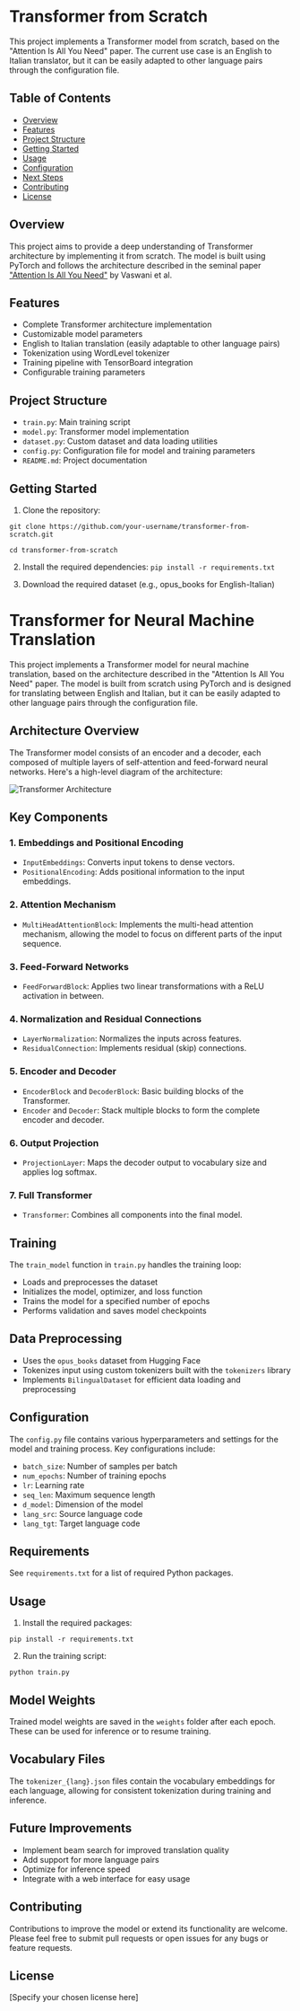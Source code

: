 # Transformer from Scratch
This project implements a Transformer model from scratch, based on the "Attention Is All You Need" paper. The current use case is an English to Italian translator, but it can be easily adapted to other language pairs through the configuration file.


## Table of Contents

- [Overview](#overview)
- [Features](#features)
- [Project Structure](#project-structure)
- [Getting Started](#getting-started)
- [Usage](#usage)
- [Configuration](#configuration)
- [Next Steps](#next-steps)
- [Contributing](#contributing)
- [License](#license)

## Overview

This project aims to provide a deep understanding of Transformer architecture by implementing it from scratch. The model is built using PyTorch and follows the architecture described in the seminal paper ["Attention Is All You Need"](https://arxiv.org/abs/1706.03762) by Vaswani et al.
## Features

- Complete Transformer architecture implementation
- Customizable model parameters
- English to Italian translation (easily adaptable to other language pairs)
- Tokenization using WordLevel tokenizer
- Training pipeline with TensorBoard integration
- Configurable training parameters

## Project Structure

- `train.py`: Main training script
- `model.py`: Transformer model implementation
- `dataset.py`: Custom dataset and data loading utilities
- `config.py`: Configuration file for model and training parameters
- `README.md`: Project documentation

## Getting Started

1. Clone the repository:

`git clone https://github.com/your-username/transformer-from-scratch.git`

`cd transformer-from-scratch`

2. Install the required dependencies: `pip install -r requirements.txt`

3. Download the required dataset (e.g., opus_books for English-Italian)


# Transformer for Neural Machine Translation

This project implements a Transformer model for neural machine translation, based on the architecture described in the "Attention Is All You Need" paper. The model is built from scratch using PyTorch and is designed for translating between English and Italian, but it can be easily adapted to other language pairs through the configuration file.

## Architecture Overview

The Transformer model consists of an encoder and a decoder, each composed of multiple layers of self-attention and feed-forward neural networks. Here's a high-level diagram of the architecture:

![Transformer Architecture](images/transformer.png)

## Key Components

### 1. Embeddings and Positional Encoding
- `InputEmbeddings`: Converts input tokens to dense vectors.
- `PositionalEncoding`: Adds positional information to the input embeddings.

### 2. Attention Mechanism
- `MultiHeadAttentionBlock`: Implements the multi-head attention mechanism, allowing the model to focus on different parts of the input sequence.

### 3. Feed-Forward Networks
- `FeedForwardBlock`: Applies two linear transformations with a ReLU activation in between.

### 4. Normalization and Residual Connections
- `LayerNormalization`: Normalizes the inputs across features.
- `ResidualConnection`: Implements residual (skip) connections.

### 5. Encoder and Decoder
- `EncoderBlock` and `DecoderBlock`: Basic building blocks of the Transformer.
- `Encoder` and `Decoder`: Stack multiple blocks to form the complete encoder and decoder.

### 6. Output Projection
- `ProjectionLayer`: Maps the decoder output to vocabulary size and applies log softmax.

### 7. Full Transformer
- `Transformer`: Combines all components into the final model.

## Training

The `train_model` function in `train.py` handles the training loop:
- Loads and preprocesses the dataset
- Initializes the model, optimizer, and loss function
- Trains the model for a specified number of epochs
- Performs validation and saves model checkpoints

## Data Preprocessing

- Uses the `opus_books` dataset from Hugging Face
- Tokenizes input using custom tokenizers built with the `tokenizers` library
- Implements `BilingualDataset` for efficient data loading and preprocessing

## Configuration

The `config.py` file contains various hyperparameters and settings for the model and training process. Key configurations include:

- `batch_size`: Number of samples per batch
- `num_epochs`: Number of training epochs
- `lr`: Learning rate
- `seq_len`: Maximum sequence length
- `d_model`: Dimension of the model
- `lang_src`: Source language code
- `lang_tgt`: Target language code

## Requirements

See `requirements.txt` for a list of required Python packages.

## Usage

1. Install the required packages:

`pip install -r requirements.txt`

2. Run the training script:

`python train.py`

## Model Weights

Trained model weights are saved in the `weights` folder after each epoch. These can be used for inference or to resume training.

## Vocabulary Files

The `tokenizer_{lang}.json` files contain the vocabulary embeddings for each language, allowing for consistent tokenization during training and inference.

## Future Improvements

- Implement beam search for improved translation quality
- Add support for more language pairs
- Optimize for inference speed
- Integrate with a web interface for easy usage

## Contributing

Contributions to improve the model or extend its functionality are welcome. Please feel free to submit pull requests or open issues for any bugs or feature requests.

## License

[Specify your chosen license here]